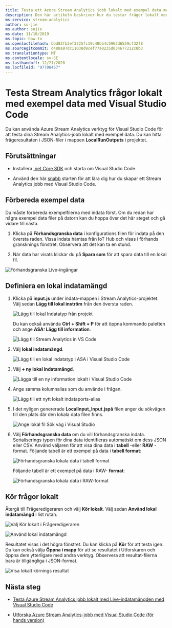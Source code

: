 ```yaml
---
title: Testa ett Azure Stream Analytics jobb lokalt med exempel data med Visual Studio Code
description: Den här artikeln beskriver hur du testar frågor lokalt med exempel data med hjälp av Azure Stream Analytics verktyg för Visual Studio Code.
ms.service: stream-analytics
author: su-jie
ms.author: sujie
ms.date: 11/10/2019
ms.topic: how-to
ms.openlocfilehash: bbd83fb3ef3225fc19c48bb4c5962d6559cf32f8
ms.sourcegitcommit: d488a97dc11038d9cef77a0235d034677212c8b3
ms.translationtype: MT
ms.contentlocale: sv-SE
ms.lasthandoff: 12/21/2020
ms.locfileid: "97708457"
---
```

# <a name="test-stream-analytics-queries-locally-with-sample-data-using-visual-studio-code"></a>Testa Stream Analytics frågor lokalt med exempel data med Visual Studio Code

Du kan använda Azure Stream Analytics verktyg för Visual Studio Code för att testa dina Stream Analytics-jobb lokalt med exempel data. Du kan hitta frågeresultaten i JSON-filer i mappen **LocalRunOutputs** i projektet.

## <a name="prerequisites"></a>Förutsättningar

* Installera [.net Core SDK](https://dotnet.microsoft.com/download) och starta om Visual Studio Code.

* Använd den här [snabb](quick-create-visual-studio-code.md) starten för att lära dig hur du skapar ett Stream Analytics jobb med Visual Studio Code.

## <a name="prepare-sample-data"></a>Förbereda exempel data

Du måste förbereda exempelfilerna med indata först. Om du redan har några exempel data filer på datorn kan du hoppa över det här steget och gå vidare till nästa.

1. Klicka på **Förhandsgranska data** i konfigurations filen för indata på den översta raden. Vissa indata hämtas från IoT Hub och visas i förhands gransknings fönstret. Observera att det kan ta en stund.

2. När data har visats klickar du på **Spara som** för att spara data till en lokal fil.

 ![Förhandsgranska Live-ingångar](./media/quick-create-visual-studio-code/preview-live-input.png)

## <a name="define-a-local-input"></a>Definiera en lokal indatamängd

1. Klicka på **input.js** under indata-mappen i Stream Analytics-projektet. Välj sedan **Lägg till lokal inström** från den översta raden.

    ![Lägg till lokal Indatatyp från projekt](./media/quick-create-visual-studio-code/add-input-from-project.png)

    Du kan också använda **Ctrl + Shift + P** för att öppna kommando paletten och ange **ASA: Lägg till information**.

   ![Lägg till Stream Analytics in VS Code](./media/quick-create-visual-studio-code/add-input.png)

2. Välj **lokal indatamängd**.

    ![Lägg till en lokal indatatyp i ASA i Visual Studio Code](./media/vscode-local-run/add-local-input.png)

3. Välj **+ ny lokal indatamängd**.

    ![Lägga till en ny information lokalt i Visual Studio Code](./media/vscode-local-run/add-new-local-input.png)

4. Ange samma kolumnalias som du använde i frågan.

    ![Lägg till ett nytt lokalt indataports-alias](./media/vscode-local-run/new-local-input-alias.png)

5. I det nyligen genererade **LocalInput_Input.jspå** filen anger du sökvägen till den plats där den lokala data filen finns.

    ![Ange lokal fil Sök väg i Visual Studio](./media/vscode-local-run/local-file-path.png)

6. Välj **Förhandsgranska data** om du vill förhandsgranska indata. Serialiserings typen för dina data identifieras automatiskt om dess JSON eller CSV. Använd väljaren för att visa dina data i **tabell** -eller **RAW** -format. Följande tabell är ett exempel på data i **tabell format**:

     ![Förhandsgranska lokala data i tabell format](./media/vscode-local-run/local-file-preview-table.png)

    Följande tabell är ett exempel på data i RAW- **format**:

    ![Förhandsgranska lokala data i RAW-format](./media/vscode-local-run/local-file-preview-raw.png)

## <a name="run-queries-locally"></a>Kör frågor lokalt

Återgå till Frågeredigeraren och välj **Kör lokalt**. Välj sedan **Använd lokal indatamängd** i list rutan.

![Välj Kör lokalt i Frågeredigeraren](./media/vscode-local-run/run-locally.png)

![Använd lokal indatamängd](./media/vscode-local-run/run-locally-use-local-input.png)

Resultatet visas i det högra fönstret. Du kan klicka på **Kör** för att testa igen. Du kan också välja **Öppna i mapp** för att se resultatet i Utforskaren och öppna dem ytterligare med andra verktyg. Observera att resultat-filerna bara är tillgängliga i JSON-format.

![Visa lokalt körnings resultat](./media/vscode-local-run/run-locally-result.png)

## <a name="next-steps"></a>Nästa steg

* [Testa Azure Stream Analytics jobb lokalt med Live-indatamängden med Visual Studio Code](visual-studio-code-local-run-live-input.md)

* [Utforska Azure Stream Analytics-jobb med Visual Studio Code (för hands version)](visual-studio-code-explore-jobs.md)
